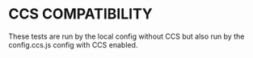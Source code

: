 # CCS COMPATIBILITY

These tests are run by the local config without CCS but also run by the config.ccs.js config with CCS enabled.

